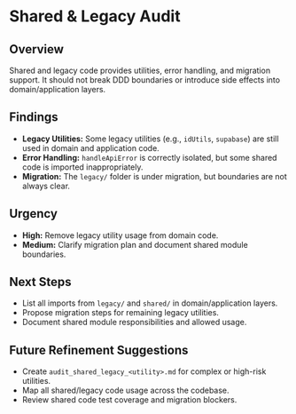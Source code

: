 # Shared & Legacy Audit

## Overview
Shared and legacy code provides utilities, error handling, and migration support. It should not break DDD boundaries or introduce side effects into domain/application layers.

## Findings
- **Legacy Utilities:** Some legacy utilities (e.g., `idUtils`, `supabase`) are still used in domain and application code.
- **Error Handling:** `handleApiError` is correctly isolated, but some shared code is imported inappropriately.
- **Migration:** The `legacy/` folder is under migration, but boundaries are not always clear.

## Urgency
- **High:** Remove legacy utility usage from domain code.
- **Medium:** Clarify migration plan and document shared module boundaries.

## Next Steps
- List all imports from `legacy/` and `shared/` in domain/application layers.
- Propose migration steps for remaining legacy utilities.
- Document shared module responsibilities and allowed usage.

## Future Refinement Suggestions
- Create `audit_shared_legacy_<utility>.md` for complex or high-risk utilities.
- Map all shared/legacy code usage across the codebase.
- Review shared code test coverage and migration blockers.
